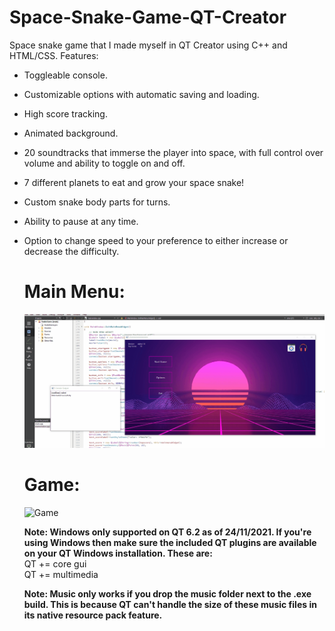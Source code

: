 # Space-Snake-Game-QT-Creator
Space snake game that I made myself in QT Creator using C++ and HTML/CSS.
Features:
- Toggleable console.
- Customizable options with automatic saving and loading. 
- High score tracking. 
- Animated background.
- 20 soundtracks that immerse the player into space, with full control over volume and ability to toggle on and off. 
- 7 different planets to eat and grow your space snake!
- Custom snake body parts for turns.
- Ability to pause at any time.
- Option to change speed to your preference to either increase or decrease the difficulty. 
  
  
  # Main Menu:  
  ![Main Menu](https://github.com/LeckerenSirupwaffeln/Space-Snake-Game-QT-Creator/blob/main/startmenu.gif?raw=true)
  
  # Game:  
  ![Game](https://github.com/LeckerenSirupwaffeln/Space-Snake-Game-QT-Creator/blob/main/game.gif?raw=true)
  
  
  
  
  
  
  
  **Note: Windows only supported on QT 6.2 as of 24/11/2021. If you're using Windows then make sure the included QT plugins are available on your QT Windows installation. These are:**  
QT += core gui  
QT += multimedia

  **Note: Music only works if you drop the music folder next to the .exe build. This is because QT can't handle the size of these music files in its native resource pack feature.** 
  
  
